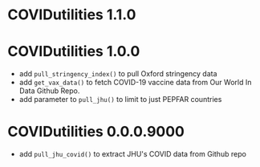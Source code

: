 # COVIDutilities 1.1.0

# COVIDutilities 1.0.0
* add `pull_stringency_index()` to pull Oxford stringency data
* add `get_vax_data()`  to fetch COVID-19 vaccine data from Our World In Data Github Repo.
* add parameter to `pull_jhu()` to limit to just PEPFAR countries

# COVIDutilities 0.0.0.9000

* add `pull_jhu_covid()` to extract JHU's COVID data from Github repo
